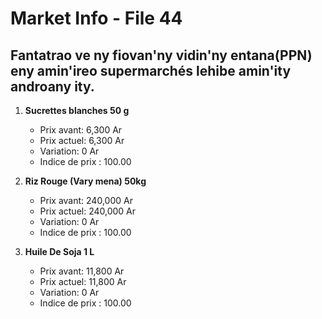 # Market Info - File 44

## Fantatrao ve ny fiovan'ny vidin'ny entana(PPN) eny amin'ireo supermarchés lehibe amin'ity androany ity.

1. **Sucrettes blanches  50 g**
   - Prix avant: 6,300 Ar
   - Prix actuel: 6,300 Ar
   - Variation: 0 Ar
   - Indice de prix : 100.00

2. **Riz Rouge (Vary mena) 50kg**
   - Prix avant: 240,000 Ar
   - Prix actuel: 240,000 Ar
   - Variation: 0 Ar
   - Indice de prix : 100.00

3. **Huile De Soja 1 L**
   - Prix avant: 11,800 Ar
   - Prix actuel: 11,800 Ar
   - Variation: 0 Ar
   - Indice de prix : 100.00

